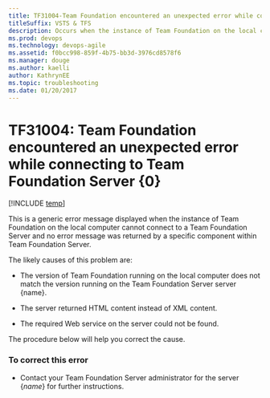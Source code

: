 ```yaml
---
title: TF31004-Team Foundation encountered an unexpected error while connecting to  TFS titleSuffix: VSTS & TFS
description: Occurs when the instance of Team Foundation on the local computer cannot connect to the application-tier server for Team Foundation Server.
ms.prod: devops
ms.technology: devops-agile
ms.assetid: f0bcc998-859f-4b75-bb3d-3976cd8578f6
ms.manager: douge
ms.author: kaelliauthor: KathrynEE
ms.topic: troubleshooting
ms.date: 01/20/2017
---
```


# TF31004: Team Foundation encountered an unexpected error while connecting to Team Foundation Server {0}

[!INCLUDE [temp](../../../_shared/dev15-version-header.md)]

This is a generic error message displayed when the instance of Team Foundation on the local computer cannot connect to a Team Foundation Server and no error message was returned by a specific component within Team Foundation Server.  
  
 The likely causes of this problem are:  
  
-   The version of Team Foundation running on the local computer does not match the version running on the Team Foundation Server server {name}.  
  
-   The server returned HTML content instead of XML content.  
  
-   The required Web service on the server could not be found.  
  
 The procedure below will help you correct the cause.  
  
### To correct this error  
  
-   Contact your Team Foundation Server administrator for the server {*name*} for further instructions.